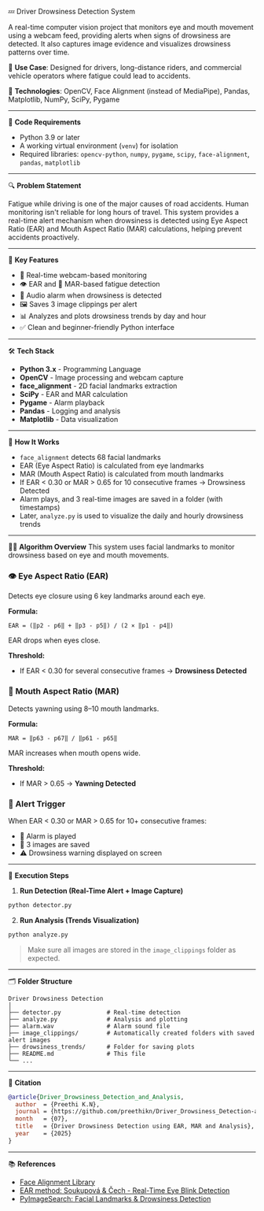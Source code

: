 💤 Driver Drowsiness Detection System

A real-time computer vision project that monitors eye and mouth movement using a webcam feed, providing alerts when signs of drowsiness are detected. It also captures image evidence and visualizes drowsiness patterns over time.

🚗 **Use Case**: Designed for drivers, long-distance riders, and commercial vehicle operators where fatigue could lead to accidents.

🧠 **Technologies**: OpenCV, Face Alignment (instead of MediaPipe), Pandas, Matplotlib, NumPy, SciPy, Pygame

---

🦄 **Code Requirements**
- Python 3.9 or later
- A working virtual environment (`venv`) for isolation
- Required libraries: `opencv-python`, `numpy`, `pygame`, `scipy`, `face-alignment`, `pandas`, `matplotlib`

---

🔍 **Problem Statement**

Fatigue while driving is one of the major causes of road accidents. Human monitoring isn't reliable for long hours of travel. This system provides a real-time alert mechanism when drowsiness is detected using Eye Aspect Ratio (EAR) and Mouth Aspect Ratio (MAR) calculations, helping prevent accidents proactively.

---

🎯 **Key Features**

- 🔄 Real-time webcam-based monitoring
- 👁 EAR and 👄 MAR-based fatigue detection
- 🚨 Audio alarm when drowsiness is detected
- 🖼️ Saves 3 image clippings per alert
- 📊 Analyzes and plots drowsiness trends by day and hour
- ✅ Clean and beginner-friendly Python interface

---

🛠️ **Tech Stack**
- **Python 3.x** - Programming Language
- **OpenCV** - Image processing and webcam capture
- **face_alignment** - 2D facial landmarks extraction
- **SciPy** - EAR and MAR calculation
- **Pygame** - Alarm playback
- **Pandas** - Logging and analysis
- **Matplotlib** - Data visualization

---

📌 **How It Works**
- `face_alignment` detects 68 facial landmarks
- EAR (Eye Aspect Ratio) is calculated from eye landmarks
- MAR (Mouth Aspect Ratio) is calculated from mouth landmarks
- If EAR < 0.30 or MAR > 0.65 for 10 consecutive frames → Drowsiness Detected
- Alarm plays, and 3 real-time images are saved in a folder (with timestamps)
- Later, `analyze.py` is used to visualize the daily and hourly drowsiness trends

---

👨‍🔬 **Algorithm Overview**
This system uses facial landmarks to monitor drowsiness based on eye and mouth movements.

### 👁️ Eye Aspect Ratio (EAR)
Detects eye closure using 6 key landmarks around each eye.

**Formula:**
```
EAR = (‖p2 - p6‖ + ‖p3 - p5‖) / (2 × ‖p1 - p4‖)
```
EAR drops when eyes close.

**Threshold:**
- If EAR < 0.30 for several consecutive frames → **Drowsiness Detected**

### 👄 Mouth Aspect Ratio (MAR)
Detects yawning using 8–10 mouth landmarks.

**Formula:**
```
MAR = ‖p63 - p67‖ / ‖p61 - p65‖
```
MAR increases when mouth opens wide.

**Threshold:**
- If MAR > 0.65 → **Yawning Detected**

### 🔔 Alert Trigger
When EAR < 0.30 or MAR > 0.65 for 10+ consecutive frames:

- 📢 Alarm is played
- 📸 3 images are saved
- ⚠️ Drowsiness warning displayed on screen

---

🐉 **Execution Steps**

1. **Run Detection (Real-Time Alert + Image Capture)**
```bash
python detector.py
```
2. **Run Analysis (Trends Visualization)**
```bash
python analyze.py
```
> Make sure all images are stored in the `image_clippings` folder as expected.

---

🗂 **Folder Structure**
```
Driver Drowsiness Detection
│
├── detector.py             # Real-time detection
├── analyze.py              # Analysis and plotting
├── alarm.wav               # Alarm sound file
├── image_clippings/        # Automatically created folders with saved alert images
├── drowsiness_trends/      # Folder for saving plots
├── README.md               # This file
└── ...
```

---

📌 **Citation**
```bibtex
@article{Driver_Drowsiness_Detection_and_Analysis,
  author  = {Preethi K.N},
  journal = {https://github.com/preethikn/Driver_Drowsiness_Detection-and-Analysis},
  month   = {07},
  title   = {Driver Drowsiness Detection using EAR, MAR and Analysis},
  year    = {2025}
}
```

---

📚 **References**
- [Face Alignment Library](https://github.com/1adrianb/face-alignment)
- [EAR method: Soukupová & Čech - Real-Time Eye Blink Detection](https://vision.fe.uni-lj.si/cvww2016/proceedings/papers/05.pdf)
- [PyImageSearch: Facial Landmarks & Drowsiness Detection](https://pyimagesearch.com/)
